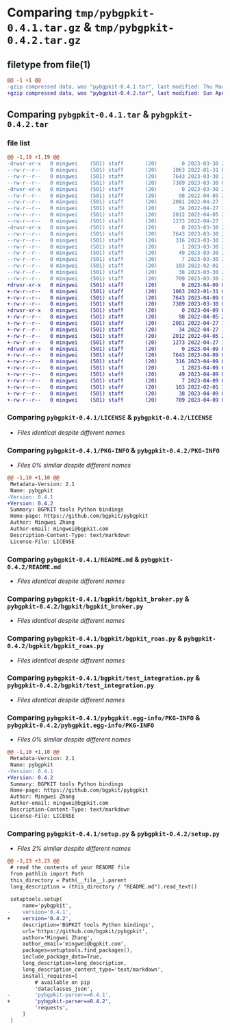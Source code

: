 # Comparing `tmp/pybgpkit-0.4.1.tar.gz` & `tmp/pybgpkit-0.4.2.tar.gz`

## filetype from file(1)

```diff
@@ -1 +1 @@
-gzip compressed data, was "pybgpkit-0.4.1.tar", last modified: Thu Mar 30 23:11:03 2023, max compression
+gzip compressed data, was "pybgpkit-0.4.2.tar", last modified: Sun Apr  9 06:13:07 2023, max compression
```

## Comparing `pybgpkit-0.4.1.tar` & `pybgpkit-0.4.2.tar`

### file list

```diff
@@ -1,19 +1,19 @@
-drwxr-xr-x   0 mingwei    (501) staff       (20)        0 2023-03-30 23:11:03.324802 pybgpkit-0.4.1/
--rw-r--r--   0 mingwei    (501) staff       (20)     1063 2022-01-31 02:29:25.000000 pybgpkit-0.4.1/LICENSE
--rw-r--r--   0 mingwei    (501) staff       (20)     7643 2023-03-30 23:11:03.324679 pybgpkit-0.4.1/PKG-INFO
--rw-r--r--   0 mingwei    (501) staff       (20)     7389 2023-03-30 05:13:34.000000 pybgpkit-0.4.1/README.md
-drwxr-xr-x   0 mingwei    (501) staff       (20)        0 2023-03-30 23:11:03.323784 pybgpkit-0.4.1/bgpkit/
--rw-r--r--   0 mingwei    (501) staff       (20)       98 2022-04-05 23:11:20.000000 pybgpkit-0.4.1/bgpkit/__init__.py
--rw-r--r--   0 mingwei    (501) staff       (20)     2081 2022-04-27 15:55:01.000000 pybgpkit-0.4.1/bgpkit/bgpkit_broker.py
--rw-r--r--   0 mingwei    (501) staff       (20)       34 2022-04-27 15:54:49.000000 pybgpkit-0.4.1/bgpkit/bgpkit_parser.py
--rw-r--r--   0 mingwei    (501) staff       (20)     2012 2022-04-05 22:19:49.000000 pybgpkit-0.4.1/bgpkit/bgpkit_roas.py
--rw-r--r--   0 mingwei    (501) staff       (20)     1273 2022-04-27 15:56:16.000000 pybgpkit-0.4.1/bgpkit/test_integration.py
-drwxr-xr-x   0 mingwei    (501) staff       (20)        0 2023-03-30 23:11:03.324522 pybgpkit-0.4.1/pybgpkit.egg-info/
--rw-r--r--   0 mingwei    (501) staff       (20)     7643 2023-03-30 23:11:03.000000 pybgpkit-0.4.1/pybgpkit.egg-info/PKG-INFO
--rw-r--r--   0 mingwei    (501) staff       (20)      316 2023-03-30 23:11:03.000000 pybgpkit-0.4.1/pybgpkit.egg-info/SOURCES.txt
--rw-r--r--   0 mingwei    (501) staff       (20)        1 2023-03-30 23:11:03.000000 pybgpkit-0.4.1/pybgpkit.egg-info/dependency_links.txt
--rw-r--r--   0 mingwei    (501) staff       (20)       49 2023-03-30 23:11:03.000000 pybgpkit-0.4.1/pybgpkit.egg-info/requires.txt
--rw-r--r--   0 mingwei    (501) staff       (20)        7 2023-03-30 23:11:03.000000 pybgpkit-0.4.1/pybgpkit.egg-info/top_level.txt
--rw-r--r--   0 mingwei    (501) staff       (20)      103 2022-02-01 17:35:12.000000 pybgpkit-0.4.1/pyproject.toml
--rw-r--r--   0 mingwei    (501) staff       (20)       38 2023-03-30 23:11:03.324836 pybgpkit-0.4.1/setup.cfg
--rw-r--r--   0 mingwei    (501) staff       (20)      709 2023-03-30 23:09:37.000000 pybgpkit-0.4.1/setup.py
+drwxr-xr-x   0 mingwei    (501) staff       (20)        0 2023-04-09 06:13:07.501584 pybgpkit-0.4.2/
+-rw-r--r--   0 mingwei    (501) staff       (20)     1063 2022-01-31 02:29:25.000000 pybgpkit-0.4.2/LICENSE
+-rw-r--r--   0 mingwei    (501) staff       (20)     7643 2023-04-09 06:13:07.501472 pybgpkit-0.4.2/PKG-INFO
+-rw-r--r--   0 mingwei    (501) staff       (20)     7389 2023-03-30 05:13:34.000000 pybgpkit-0.4.2/README.md
+drwxr-xr-x   0 mingwei    (501) staff       (20)        0 2023-04-09 06:13:07.500617 pybgpkit-0.4.2/bgpkit/
+-rw-r--r--   0 mingwei    (501) staff       (20)       98 2022-04-05 23:11:20.000000 pybgpkit-0.4.2/bgpkit/__init__.py
+-rw-r--r--   0 mingwei    (501) staff       (20)     2081 2022-04-27 15:55:01.000000 pybgpkit-0.4.2/bgpkit/bgpkit_broker.py
+-rw-r--r--   0 mingwei    (501) staff       (20)       34 2022-04-27 15:54:49.000000 pybgpkit-0.4.2/bgpkit/bgpkit_parser.py
+-rw-r--r--   0 mingwei    (501) staff       (20)     2012 2022-04-05 22:19:49.000000 pybgpkit-0.4.2/bgpkit/bgpkit_roas.py
+-rw-r--r--   0 mingwei    (501) staff       (20)     1273 2022-04-27 15:56:16.000000 pybgpkit-0.4.2/bgpkit/test_integration.py
+drwxr-xr-x   0 mingwei    (501) staff       (20)        0 2023-04-09 06:13:07.501325 pybgpkit-0.4.2/pybgpkit.egg-info/
+-rw-r--r--   0 mingwei    (501) staff       (20)     7643 2023-04-09 06:13:07.000000 pybgpkit-0.4.2/pybgpkit.egg-info/PKG-INFO
+-rw-r--r--   0 mingwei    (501) staff       (20)      316 2023-04-09 06:13:07.000000 pybgpkit-0.4.2/pybgpkit.egg-info/SOURCES.txt
+-rw-r--r--   0 mingwei    (501) staff       (20)        1 2023-04-09 06:13:07.000000 pybgpkit-0.4.2/pybgpkit.egg-info/dependency_links.txt
+-rw-r--r--   0 mingwei    (501) staff       (20)       49 2023-04-09 06:13:07.000000 pybgpkit-0.4.2/pybgpkit.egg-info/requires.txt
+-rw-r--r--   0 mingwei    (501) staff       (20)        7 2023-04-09 06:13:07.000000 pybgpkit-0.4.2/pybgpkit.egg-info/top_level.txt
+-rw-r--r--   0 mingwei    (501) staff       (20)      103 2022-02-01 17:35:12.000000 pybgpkit-0.4.2/pyproject.toml
+-rw-r--r--   0 mingwei    (501) staff       (20)       38 2023-04-09 06:13:07.501617 pybgpkit-0.4.2/setup.cfg
+-rw-r--r--   0 mingwei    (501) staff       (20)      709 2023-04-09 06:12:48.000000 pybgpkit-0.4.2/setup.py
```

### Comparing `pybgpkit-0.4.1/LICENSE` & `pybgpkit-0.4.2/LICENSE`

 * *Files identical despite different names*

### Comparing `pybgpkit-0.4.1/PKG-INFO` & `pybgpkit-0.4.2/PKG-INFO`

 * *Files 0% similar despite different names*

```diff
@@ -1,10 +1,10 @@
 Metadata-Version: 2.1
 Name: pybgpkit
-Version: 0.4.1
+Version: 0.4.2
 Summary: BGPKIT tools Python bindings
 Home-page: https://github.com/bgpkit/pybgpkit
 Author: Mingwei Zhang
 Author-email: mingwei@bgpkit.com
 Description-Content-Type: text/markdown
 License-File: LICENSE
```

### Comparing `pybgpkit-0.4.1/README.md` & `pybgpkit-0.4.2/README.md`

 * *Files identical despite different names*

### Comparing `pybgpkit-0.4.1/bgpkit/bgpkit_broker.py` & `pybgpkit-0.4.2/bgpkit/bgpkit_broker.py`

 * *Files identical despite different names*

### Comparing `pybgpkit-0.4.1/bgpkit/bgpkit_roas.py` & `pybgpkit-0.4.2/bgpkit/bgpkit_roas.py`

 * *Files identical despite different names*

### Comparing `pybgpkit-0.4.1/bgpkit/test_integration.py` & `pybgpkit-0.4.2/bgpkit/test_integration.py`

 * *Files identical despite different names*

### Comparing `pybgpkit-0.4.1/pybgpkit.egg-info/PKG-INFO` & `pybgpkit-0.4.2/pybgpkit.egg-info/PKG-INFO`

 * *Files 0% similar despite different names*

```diff
@@ -1,10 +1,10 @@
 Metadata-Version: 2.1
 Name: pybgpkit
-Version: 0.4.1
+Version: 0.4.2
 Summary: BGPKIT tools Python bindings
 Home-page: https://github.com/bgpkit/pybgpkit
 Author: Mingwei Zhang
 Author-email: mingwei@bgpkit.com
 Description-Content-Type: text/markdown
 License-File: LICENSE
```

### Comparing `pybgpkit-0.4.1/setup.py` & `pybgpkit-0.4.2/setup.py`

 * *Files 2% similar despite different names*

```diff
@@ -3,23 +3,23 @@
 # read the contents of your README file
 from pathlib import Path
 this_directory = Path(__file__).parent
 long_description = (this_directory / "README.md").read_text()
 
 setuptools.setup(
     name='pybgpkit',
-    version='0.4.1',
+    version='0.4.2',
     description='BGPKIT tools Python bindings',
     url='https://github.com/bgpkit/pybgpkit',
     author='Mingwei Zhang',
     author_email='mingwei@bgpkit.com',
     packages=setuptools.find_packages(),
     include_package_data=True,
     long_description=long_description,
     long_description_content_type='text/markdown',
     install_requires=[
         # available on pip
         'dataclasses_json',
-        'pybgpkit-parser==0.4.1',
+        'pybgpkit-parser==0.4.2',
         'requests',
     ]
 )
```

